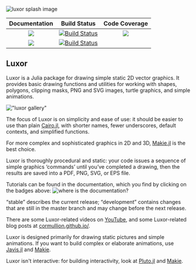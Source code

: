 ![luxor splash image](docs/src/assets/figures/luxor-social-media-preview.png)

| **Documentation**                       | **Build Status**                          | **Code Coverage**               |
|:---------------------------------------:|:-----------------------------------------:|:-------------------------------:|
| [![][docs-stable-img]][docs-stable-url] | [![Build Status][ci-img]][ci-url]         | [![][codecov-img]][codecov-url] |
| [![][docs-development-img]][docs-development-url] | [![Build Status][appvey-img]][appvey-url] |                                 |

## Luxor

Luxor is a Julia package for drawing simple static 2D vector graphics. It provides basic drawing functions and utilities for working with shapes, polygons, clipping masks, PNG and SVG images, turtle graphics, and simple animations.

!["luxor gallery"](docs/src/assets/figures/luxorgallery.svg)

The focus of Luxor is on simplicity and ease of use: it should be easier to use than plain [Cairo.jl](https://github.com/JuliaLang/Cairo.jl), with shorter names, fewer underscores, default contexts, and simplified functions. 

For more complex and sophisticated graphics in 2D and 3D, [Makie.jl](https://docs.makie.org/stable/) is the best choice.

Luxor is thoroughly procedural and static: your code issues a sequence of simple graphics ‘commands’ until you’ve completed a drawing, then the results are saved into a PDF, PNG, SVG, or EPS file.

Tutorials can be found in the documentation, which you find by clicking on the badges above:
![where is the documentation?](docs/src/assets/figures/where-is-the-documentation.png)

“stable” describes the current release; “development” contains changes that are still in the master branch and may change before the next release.

There are some Luxor-related videos on [YouTube](https://www.youtube.com/channel/UCfd52kTA5JpzOEItSqXLQxg), and some Luxor-related blog posts at [cormullion.github.io/](https://cormullion.github.io/).

Luxor is designed primarily for drawing static pictures and simple animations. If you want to build complex or elaborate animations, use [Javis.jl](https://github.com/JuliaAnimators/Javis.jl) and [Makie](https://docs.makie.org/stable/). 

Luxor isn't interactive: for building interactivity, look at [Pluto.jl](https://github.com/fonsp/Pluto.jl) and [Makie](https://docs.makie.org/stable/).

[docs-development-img]: https://img.shields.io/badge/docs-development-blue
[docs-development-url]: https://juliagraphics.github.io/LuxorManual/dev/

[docs-stable-img]: https://img.shields.io/badge/docs-stable-blue.svg
[docs-stable-url]: https://juliagraphics.github.io/Luxor.jl/stable/

[travis-img]: https://travis-ci.org/JuliaGraphics/Luxor.jl.svg?branch=master
[travis-url]: https://travis-ci.org/JuliaGraphics/Luxor.jl

[appvey-img]: https://ci.appveyor.com/api/projects/status/6pq9v30famcoe3dd?svg=true
[appvey-url]: https://ci.appveyor.com/project/cormullion/luxor-jl/branch/master

[codecov-img]: https://codecov.io/gh/JuliaGraphics/Luxor.jl/branch/master/graph/badge.svg
[codecov-url]: https://codecov.io/gh/JuliaGraphics/Luxor.jl

[ci-img]: https://github.com/cormullion/Luxor.jl/workflows/CI/badge.svg
[ci-url]: https://github.com/cormullion/Luxor.jl/actions?query=workflow%3ACI
